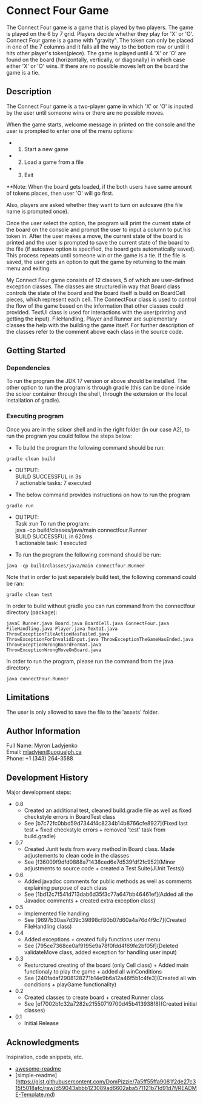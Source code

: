 # Connect Four Game

The Connect Four game is a game that is played by two players. The game is played on the 6 by 7 grid. Players decide whether they play for 'X' or 'O'. Connect Four game is a game with "gravity". The token can only be placed in one of the 7 columns and it falls all the way to the bottom row or until it hits other player's token(piece). The game is played until 4 'X' or 'O' are found on the board (horizontally, vertically, or diagonally) in which case either 'X' or 'O' wins. If there are no possible moves left on the board the game is a tie.

## Description

The Connect Four game is a two-player game in which 'X' or 'O' is inputed by the user until someone wins or there are no possible moves.

When the game starts, welcome message in printed on the console and the user is prompted to enter one of the menu options:
* 1) Start a new game
* 2) Load a game from a file
* 3) Exit

**Note: When the board gets loaded, if the both users have same amount of tokens places, then user 'O' will go first.

Also, players are asked whether they want to turn on autosave (the file name is prompted once).

Once the user select the option, the program will print the current state of the board on the console and prompt the user to input a column to put his token in. After the user makes a move, the current state of the board is printed and the user is prompted to save the current state of the board to the file (if autosave option is specified, the board gets automatically saved). This process repeats until someone win or the game is a tie. If the file is saved, the user gets an option to quit the game by returning to the main menu and exiting.

My Connect Four game consists of 12 classes, 5 of which are user-defined exception classes. The classes are structured in way that Board class controls the state of the board and the board itself is build on BoardCell pieces, which represent each cell. The ConnectFour class is used to control the flow of the game based on the information that other classes could provided. TextUI class is used for interactions with the user(printing and getting the input). FileHandling, Player and Runner are suplementary classes the help with the building the game itself. For further description of the classes refer to the comment above each class in the source code.

## Getting Started

### Dependencies

To run the program the JDK 17 version or above should be installed. 
The other option to run the program is through gradle (this can be done inside the scioer container through the shell, through the extension or the local installation of gradle).

### Executing program

Once you are in the scioer shell and in the right folder (in our case A2), to run the program you could follow the steps below:

* To build the program the following command should be run:
```
gradle clean build
```
* OUTPUT:\
BUILD SUCCESSFUL in 3s\
7 actionable tasks: 7 executed

* The below command provides instructions on how to run the program
```
gradle run 
```
* OUTPUT:\
  Task :run
  To run the program:\
  java -cp build/classes/java/main connectfour.Runner\
  BUILD SUCCESSFUL in 620ms\
  1 actionable task: 1 executed

* To run the program the following command should be run:
```
java -cp build/classes/java/main connectfour.Runner
```

Note that in order to just separately build test, the following command could be ran:
```
gradle clean test
```

In order to build without gradle you can run command from the connectfour directory (package):
```
javaC Runner.java Board.java BoardCell.java ConnectFour.java FileHandling.java Player.java TextUI.java ThrowExceptionFileActionHasFailed.java ThrowExceptionForInvalidInput.java ThrowExceptionTheGameHasEnded.java ThrowExceptionWrongBoardFormat.java ThrowExceptionWrongMoveOnBoard.java
```

In otder to run the program, please run the command from the java directory:
```
java connectFour.Runner
```

## Limitations

The user is only allowed to save the file to the 'assets' folder.

## Author Information

Full Name: Myron Ladyjenko\
Email: mladyjen@uoguelph.ca\
Phone: +1 (343) 264-3588

## Development History

Major development steps:

* 0.8
    * Created an additional test, cleaned build.gradle file as well as fixed checkstyle errors in BoardTest class
    * See [b7c72fc0bbd59d7344f4c8234b14b8766cfe8927](Fixed last test + fixed checkstyle errors + removed 'test' task from build.gradle)
* 0.7
    * Created Junit tests from every method in Board class. Made adjustements to clean code in the classes
    * See [f36009f9dfd0888a71438ced6e7d539fdf2fc952](Minor adjustments to source code + created a Test Suite(JUnit Tests))
* 0.6
    * Added javadoc comments for public methods as well as comments explaining purpose of each class
    * See [1bd12c7f541d713dab6d35f3c77a647bb46461ef](Added all the Javadoc comments + created extra exception class)
* 0.5
    * Implemented file handling
    * See [9697b30aa7d39c39898cf80b07d60a4a76d4f9c7](Created FileHandling class)
* 0.4
    * Added exceptions + created fully functions user menu
    * See [795ce7368ce0af9195e9a78f0fdd4f69fe2bf05f](Deleted validateMove class, added exception for handling user input)
* 0.3
    * Resturctured creating of the board (only Cell class) + Added main functionaly to play the game + added all winConditions
    * See [240fadaf2908128271b14e9b6a12a46f5b1c4fe3](Created all win conditions + playGame functionality)
* 0.2
    * Created classes to create board + created Runner class
    * See [ef7002b1c32a7282e21550719700d45b413938f8](Created initial classes)
* 0.1
    * Initial Release

## Acknowledgments

Inspiration, code snippets, etc.
* [awesome-readme](https://github.com/matiassingers/awesome-readme)
* [simple-readme] (https://gist.githubusercontent.com/DomPizzie/7a5ff55ffa9081f2de27c315f5018afc/raw/d59043abbb123089ad6602aba571121b71d91d7f/README-Template.md)



